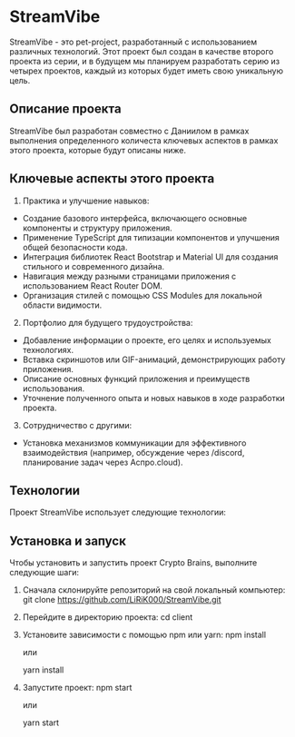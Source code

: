 # StreamVibe

StreamVibe - это pet-project, разработанный с использованием различных технологий.
Этот проект был создан в качестве второго проекта из серии, и в будущем мы планируем разработать серию из четырех проектов, каждый из которых будет иметь свою уникальную цель.

## Описание проекта
StreamVibe был разработан совместно с Даниилом в рамках выполнения определенного количеста ключевых аспектов в рамках этого проекта, которые будут описаны ниже.

## Ключевые аспекты этого проекта
1. Практика и улучшение навыков:
- Создание базового интерфейса, включающего основные компоненты и структуру приложения.
- Применение TypeScript для типизации компонентов и улучшения общей безопасности кода.
- Интеграция библиотек React Bootstrap и Material UI для создания стильного и современного дизайна.
- Навигация между разными страницами приложения с использованием React Router DOM.
- Организация стилей с помощью CSS Modules для локальной области видимости.
2. Портфолио для будущего трудоустройства:
- Добавление информации о проекте, его целях и используемых технологиях.
- Вставка скриншотов или GIF-анимаций, демонстрирующих работу приложения.
- Описание основных функций приложения и преимуществ использования.
- Уточнение полученного опыта и новых навыков в ходе разработки проекта.
3. Сотрудничество с другими:
- Установка механизмов коммуникации для эффективного взаимодействия (например, обсуждение через /discord, планирование задач через Аспро.cloud).


## Технологии

Проект StreamVibe использует следующие технологии:

## Установка и запуск

Чтобы установить и запустить проект Crypto Brains, выполните следующие шаги:

1. Сначала склонируйте репозиторий на свой локальный компьютер:
   git clone https://github.com/LiRiK000/StreamVibe.git

2. Перейдите в директорию проекта:
   cd client

3. Установите зависимости с помощью npm или yarn:
   npm install

   или

   yarn install

4. Запустите проект:
   npm start

   или

   yarn start